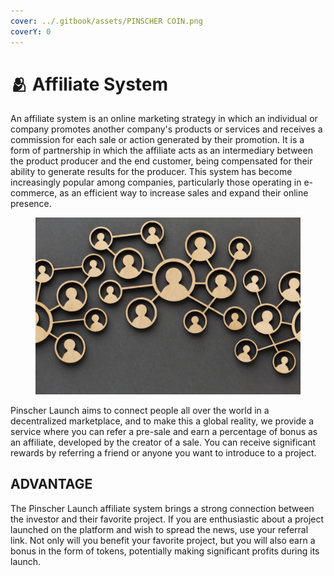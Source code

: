 ```yaml
---
cover: ../.gitbook/assets/PINSCHER COIN.png
coverY: 0
---
```


# 🫂 Affiliate System

An affiliate system is an online marketing strategy in which an individual or company promotes another company's products or services and receives a commission for each sale or action generated by their promotion. It is a form of partnership in which the affiliate acts as an intermediary between the product producer and the end customer, being compensated for their ability to generate results for the producer. This system has become increasingly popular among companies, particularly those operating in e-commerce, as an efficient way to increase sales and expand their online presence.

<figure><img src="../.gitbook/assets/afiliados.jpg" alt=""><figcaption></figcaption></figure>

Pinscher Launch aims to connect people all over the world in a decentralized marketplace, and to make this a global reality, we provide a service where you can refer a pre-sale and earn a percentage of bonus as an affiliate, developed by the creator of a sale. You can receive significant rewards by referring a friend or anyone you want to introduce to a project.

## ADVANTAGE

The Pinscher Launch affiliate system brings a strong connection between the investor and their favorite project. If you are enthusiastic about a project launched on the platform and wish to spread the news, use your referral link. Not only will you benefit your favorite project, but you will also earn a bonus in the form of tokens, potentially making significant profits during its launch.
